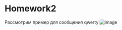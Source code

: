 # Homework2

Рассмотрим пример для сообщения qwerty
![image](https://user-images.githubusercontent.com/112780370/206865121-7ab992d6-1951-460e-9537-8d858a105a0d.png)
